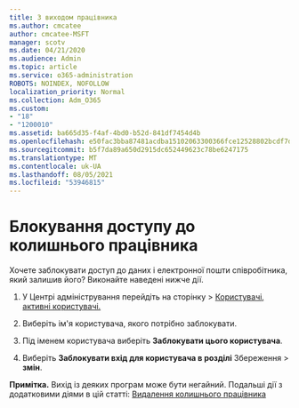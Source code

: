 ```yaml
---
title: З виходом працівника
ms.author: cmcatee
author: cmcatee-MSFT
manager: scotv
ms.date: 04/21/2020
ms.audience: Admin
ms.topic: article
ms.service: o365-administration
ROBOTS: NOINDEX, NOFOLLOW
localization_priority: Normal
ms.collection: Adm_O365
ms.custom:
- "18"
- "1200010"
ms.assetid: ba665d35-f4af-4bd0-b52d-841df7454d4b
ms.openlocfilehash: e50fac3bba87481acdba15102063300366fce12528802bcdf7d8cdf146807e3f
ms.sourcegitcommit: b5f7da89a650d2915dc652449623c78be6247175
ms.translationtype: MT
ms.contentlocale: uk-UA
ms.lasthandoff: 08/05/2021
ms.locfileid: "53946815"
---
```

# <a name="block-access-to-a-former-employee"></a>Блокування доступу до колишнього працівника

Хочете заблокувати доступ до даних і електронної пошти співробітника, який залишив його? Виконайте наведені нижче дії.
  
1. У Центрі адміністрування перейдіть  на сторінку \> [Користувачі, активні користувачі.](https://go.microsoft.com/fwlink/p/?linkid=834822)

2. Виберіть ім'я користувача, якого потрібно заблокувати.

3. Під іменем користувача виберіть **Заблокувати цього користувача**.

4. Виберіть **Заблокувати вхід для користувача в розділі** Збереження \> **змін**.

**Примітка.** Вихід із деяких програм може бути негайний. Подальші дії з додатковими діями в цій статті: [Видалення колишнього працівника](https://docs.microsoft.com/microsoft-365/admin/add-users/remove-former-employee)